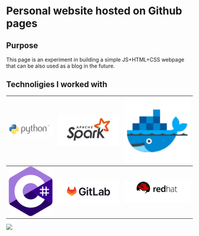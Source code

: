 # Personal website hosted on Github pages

## Purpose

This page is an experiment in building a simple JS+HTML+CSS webpage that can be also used as a blog in the future. 

## Technoligies I worked with
|  <img src="sources/python.svg" style="width:20em;"> | <img src="sources/apache-spark.svg" style="width:20em;">  | <img src="sources/docker.svg" style="width:20em;">  |
|---|---|---|
|  <img src="sources/c-sharp.svg" style="width:16em;"> | <img src="sources/gitlab.svg" style="width:28em;">  | <img src="sources/redhat.svg" style="width:30em;">  |

<img src="https://www.allrecipes.com/thmb/1c99SWam7_FM6vUzpDDzIKffMR4=/1500x0/filters:no_upscale():max_bytes(150000):strip_icc()/ALR-strawberry-fruit-or-vegetable-f6dd901427714e46af2d706a57b9016f.jpg">
